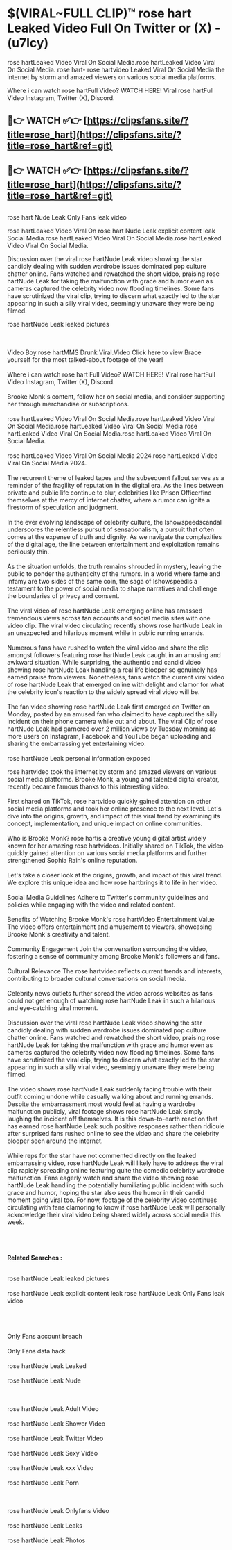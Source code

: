 #  $(VIRAL~FULL CLIP)™ rose hart Leaked Video Full On Twitter or (X)  - (u7lcy)

rose hartLeaked Video Viral On Social Media.rose hartLeaked Video Viral On Social Media.
rose hart- rose hartvideo Leaked Viral On Social Media the internet by storm and amazed viewers on various social media platforms.

Where i can watch rose hartFull Video? WATCH HERE! Viral rose hartFull Video Instagram, Twitter (X), Discord.

## 🔴👉 WATCH ✅👉 [https://clipsfans.site/?title=rose_hart](https://clipsfans.site/?title=rose_hart&ref=git)


## 🔴👉 WATCH ✅👉 [https://clipsfans.site/?title=rose_hart](https://clipsfans.site/?title=rose_hart&ref=git)
##


rose hart Nude Leak Only Fans leak video 


rose hartLeaked Video Viral On  rose hart Nude Leak explicit content leak Social Media.rose hartLeaked Video Viral On Social Media.rose hartLeaked Video Viral On Social Media.



Discussion over the viral rose hartNude Leak video showing the star candidly dealing with sudden wardrobe issues dominated pop culture chatter online. Fans watched and rewatched the short video, praising rose hartNude Leak for taking the malfunction with grace and humor even as cameras captured the celebrity video now flooding timelines. Some fans have scrutinized the viral clip, trying to discern what exactly led to the star appearing in such a silly viral video, seemingly unaware they were being filmed.


rose hartNude Leak leaked pictures


  <br>

  <br>
Video Boy rose hartMMS Drunk Viral.Video Click here to view Brace yourself for the most talked-about footage of the year!
<br><br>
Where i can watch rose hart Full Video? WATCH HERE! Viral rose hartFull Video Instagram, Twitter (X), Discord.
<br><br>
Brooke Monk's content, follow her on social media, and consider supporting her through merchandise or subscriptions.
<br><br>
rose hartLeaked Video Viral On Social Media.rose hartLeaked Video Viral On Social Media.rose hartLeaked Video Viral On Social Media.rose hartLeaked Video Viral On Social Media.rose hartLeaked Video Viral On Social Media.
<br><br>
rose hartLeaked Video Viral On Social Media 2024.rose hartLeaked Video Viral On Social Media 2024.
<br><br>
The recurrent theme of leaked tapes and the subsequent fallout serves as a reminder of the fragility of reputation in the digital era. As the lines between private and public life continue to blur, celebrities like Prison Officerfind themselves at the mercy of internet chatter, where a rumor can ignite a firestorm of speculation and judgment.
<br><br>
In the ever evolving landscape of celebrity culture, the Ishowspeedscandal underscores the relentless pursuit of sensationalism, a pursuit that often comes at the expense of truth and dignity. As we navigate the complexities of the digital age, the line between entertainment and exploitation remains perilously thin.
<br><br>
As the situation unfolds, the truth remains shrouded in mystery, leaving the public to ponder the authenticity of the rumors. In a world where fame and infamy are two sides of the same coin, the saga of Ishowspeedis a testament to the power of social media to shape narratives and challenge the boundaries of privacy and consent.
<br><br>
The viral video of rose hartNude Leak emerging online has amassed tremendous views across fan accounts and social media sites with one video clip. The viral video circulating recently shows rose hartNude Leak in an unexpected and hilarious moment while in public running errands.
<br><br>
Numerous fans have rushed to watch the viral video and share the clip amongst followers featuring rose hartNude Leak caught in an amusing and awkward situation. While surprising, the authentic and candid video showing rose hartNude Leak handling a real life blooper so genuinely has earned praise from viewers. Nonetheless, fans watch the current viral video of rose hartNude Leak that emerged online with delight and clamor for what the celebrity icon's reaction to the widely spread viral video will be.
<br><br>
The fan video showing rose hartNude Leak first emerged on Twitter on Monday, posted by an amused fan who claimed to have captured the silly incident on their phone camera while out and about. The viral Clip of rose hartNude Leak had garnered over 2 million views by Tuesday morning as more users on Instagram, Facebook and YouTube began uploading and sharing the embarrassing yet entertaining video.
<br><br>
rose hartNude Leak personal information exposed

rose hartvideo took the internet by storm and amazed viewers on various social media platforms. Brooke Monk, a young and talented digital creator, recently became famous thanks to this interesting video.
<br><br>
First shared on TikTok, rose hartvideo quickly gained attention on other social media platforms and took her online presence to the next level. Let's dive into the origins, growth, and impact of this viral trend by examining its concept, implementation, and unique impact on online communities.
<br><br>
Who is Brooke Monk? rose hartis a creative young digital artist widely known for her amazing rose hartvideos. Initially shared on TikTok, the video quickly gained attention on various social media platforms and further strengthened Sophia Rain's online reputation.
<br><br>
Let's take a closer look at the origins, growth, and impact of this viral trend. We explore this unique idea and how rose hartbrings it to life in her video.
<br><br>
Social Media Guidelines Adhere to Twitter's community guidelines and policies while engaging with the video and related content.
<br><br>
Benefits of Watching Brooke Monk's rose hartVideo Entertainment Value The video offers entertainment and amusement to viewers, showcasing Brooke Monk's creativity and talent.
<br><br>
Community Engagement Join the conversation surrounding the video, fostering a sense of community among Brooke Monk's followers and fans.
<br><br>
Cultural Relevance The rose hartvideo reflects current trends and interests, contributing to broader cultural conversations on social media.
<br><br>
Celebrity news outlets further spread the video across websites as fans could not get enough of watching rose hartNude Leak in such a hilarious and eye-catching viral moment.
<br><br>
Discussion over the viral rose hartNude Leak video showing the star candidly dealing with sudden wardrobe issues dominated pop culture chatter online. Fans watched and rewatched the short video, praising rose hartNude Leak for taking the malfunction with grace and humor even as cameras captured the celebrity video now flooding timelines. Some fans have scrutinized the viral clip, trying to discern what exactly led to the star appearing in such a silly viral video, seemingly unaware they were being filmed.
<br><br>
The video shows rose hartNude Leak suddenly facing trouble with their outfit coming undone while casually walking about and running errands. Despite the embarrassment most would feel at having a wardrobe malfunction publicly, viral footage shows rose hartNude Leak simply laughing the incident off themselves. It is this down-to-earth reaction that has earned rose hartNude Leak such positive responses rather than ridicule after surprised fans rushed online to see the video and share the celebrity blooper seen around the internet.
<br><br>
While reps for the star have not commented directly on the leaked embarrassing video, rose hartNude Leak will likely have to address the viral clip rapidly spreading online featuring quite the comedic celebrity wardrobe malfunction. Fans eagerly watch and share the video showing rose hartNude Leak handling the potentially humiliating public incident with such grace and humor, hoping the star also sees the humor in their candid moment going viral too. For now, footage of the celebrity video continues circulating with fans clamoring to know if rose hartNude Leak will personally acknowledge their viral video being shared widely across social media this week.
<br><br>

<br><br>
<strong>Related Searches :</strong>
<br><br>

rose hartNude Leak leaked pictures
<br><br>
rose hartNude Leak explicit content leak
rose hartNude Leak Only Fans leak video
<br><br>

<br><br>
Only Fans account breach
<br><br>
Only Fans data hack
<br><br>
rose hartNude Leak Leaked
<br><br>
rose hartNude Leak Nude

<br><br>
rose hartNude Leak Adult Video
<br><br>
rose hartNude Leak Shower Video
<br><br>
rose hartNude Leak Twitter Video
<br><br>
rose hartNude Leak Sexy Video
<br><br>
rose hartNude Leak xxx Video
<br><br>
rose hartNude Leak Porn

<br><br>
rose hartNude Leak Onlyfans Video
<br><br>
rose hartNude Leak Leaks
<br><br>
rose hartNude Leak Photos
